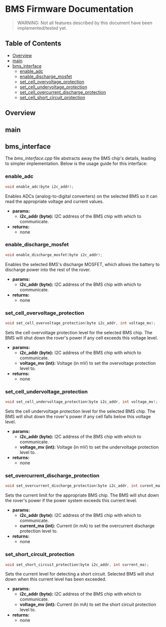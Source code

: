# BMS Firmware Documentation
> WARNING: Not all features described by this document have been implemented/tested yet.

## Table of Contents
- [Overview](#overview)
- [main](#main)
- [bms_interface](#bms_interface)
    - [enable_adc](#enable_adc)
    - [enable_discharge_mosfet](#enable_discharge_mosfet)
    - [set_cell_overvoltage_protection](#set_cell_overvoltage_protection)
    - [set_cell_undervoltage_protection](#set_cell_undervoltage_protection)
    - [set_cell_overcurrent_discharge_protection](#set_overcurrent_discharge_protection)
    - [set_cell_short_circuit_protection](#set_short_circuit_protection)

## Overview

## main

## bms_interface
The *bms_interface.cpp* file abstracts away the BMS chip's details, leading to simpler implementation. Below is the usage guide for this interface:

### enable_adc
```cpp
void enable_adc(byte i2c_addr);
```
Enables ADCs (analog-to-digital converters) on the selected BMS so it can read the appropriate voltage and current values.
- **params:**
    - **i2c_addr (byte):** I2C address of the BMS chip with which to communicate.
- **returns:**
    - none

### enable_discharge_mosfet
```cpp
void enable_discharge_mosfet(byte i2c_addr);
```
Enables the selected BMS's discharge MOSFET, which allows the battery to discharge power into the rest of the rover.
- **params:**
    - **i2c_addr (byte):** I2C address of the BMS chip with which to communicate.
- **returns:**
    - none

### set_cell_overvoltage_protection
```cpp
void set_cell_overvoltage_protection(byte i2c_addr, int voltage_mv);
```
Sets the cell overvoltage protection level for the selected BMS chip. The BMS will shut down the rover's power if any cell exceeds this voltage level.
- **params:**
    - **i2c_addr (byte):** I2C address of the BMS chip with which to communicate.
    - **voltage_mv (int):** Voltage (in mV) to set the overvoltage protection level to.
- **returns:**
    - none

### set_cell_undervoltage_protection
```cpp
void set_cell_undervoltage_protection(byte i2c_addr, int voltage_mv);
```
Sets the cell undervoltage protection level for the selected BMS chip. The BMS will shut down the rover's power if any cell falls below this voltage level.
- **params:**
    - **i2c_addr (byte):** I2C address of the BMS chip with which to communicate.
    - **voltage_mv (int):** Voltage (in mV) to set the undervoltage protection level to.
- **returns:**
    - none

### set_overcurrent_discharge_protection
```cpp
void set_overcurrent_discharge_protection(byte i2c_addr, int curent_ma);
```
Sets the current limit for the appropriate BMS chip. The BMS will shut down the rover's power if the power system exceeds this current level.
- **params:**
    - **i2c_addr (byte):** I2C address of the BMS chip with which to communicate.
    - **current_ma (int):** Current (in mA) to set the overcurrent discharge protection level to.
- **returns:**
    - none

### set_short_circuit_protection
```cpp
void set_short_circuit_protection(byte i2c_addr, int current_ma);
```
Sets the current level for detecting a short circuit. Selected BMS will shut down when this current level has been exceeded.
- **params:**
    - **i2c_addr (byte):** I2C address of the BMS chip with which to communicate.
    - **voltage_mv (int):** Current (in mA) to set the short circuit protection level to.
- **returns:**
    - none